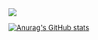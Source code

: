 <img src="https://img.shields.io/badge/C-A8B9CC?style=flat-square&logo=C&logoColor=black"/>

[![Anurag's GitHub stats](https://github-readme-stats.vercel.app/api?username=rlawhddbs)](https://github.com/rlawhddbs/github-readme-stats)
